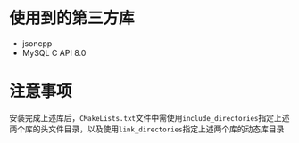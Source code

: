 # 使用到的第三方库
* jsoncpp  
* MySQL C API 8.0  
# 注意事项
安装完成上述库后，`CMakeLists.txt`文件中需使用`include_directories`指定上述两个库的头文件目录，以及使用`link_directories`指定上述两个库的动态库目录   
